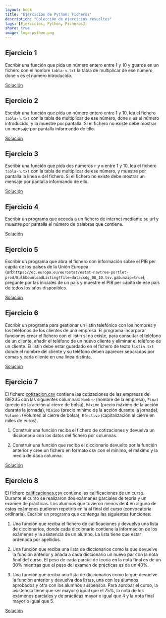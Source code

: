 ```yaml
---
layout: book
title: "Ejercicios de Python: Ficheros"
description: "Colección de ejercicios resueltos"
tags: [Ejercicios, Python, Ficheros]
share: true
image: logo-python.png
---
```


## Ejercicio 1

Escribir una función que pida un número entero entre 1 y 10 y guarde en un fichero con el nombre `tabla-n.txt` la tabla de multiplicar de ese número, done `n` es el número introducido.

<a href="https://colab.research.google.com/github/asalber/asalber.github.io/blob/master/python/ejercicios/soluciones/ficheros/ejercicio1.ipynb" class="btn btn-info">Solución</a>

## Ejercicio 2

Escribir una función que pida un número entero entre 1 y 10, lea el fichero `tabla-n.txt` con la tabla de multiplicar de ese número, done `n` es el número introducido, y la muestre por pantalla. Si el fichero no existe debe mostrar un mensaje por pantalla informando de ello.

<a href="https://colab.research.google.com/github/asalber/asalber.github.io/blob/master/python/ejercicios/soluciones/ficheros/ejercicio2.ipynb" class="btn btn-info">Solución</a>

## Ejercicio 3

Escribir una función que pida dos números `n` y `m` entre 1 y 10, lea el fichero `tabla-n.txt` con la tabla de multiplicar de ese número, y muestre por pantalla la línea `m` del fichero. Si el fichero no existe debe mostrar un mensaje por pantalla informando de ello.

<a href="https://colab.research.google.com/github/asalber/asalber.github.io/blob/master/python/ejercicios/soluciones/ficheros/ejercicio3.ipynb" class="btn btn-info">Solución</a>

## Ejercicio 4

Escribir un programa que acceda a un fichero de internet mediante su url y muestre por pantalla el número de palabras que contiene.

<a href="https://colab.research.google.com/github/asalber/asalber.github.io/blob/master/python/ejercicios/soluciones/ficheros/ejercicio4.ipynb" class="btn btn-info">Solución</a>

## Ejercicio 5

Escribir un programa que abra el fichero con información sobre el PIB per cápita de los países de la Unión Europea (url:`https://ec.europa.eu/eurostat/estat-navtree-portlet-prod/BulkDownloadListing?file=data/sdg_08_10.tsv.gz&unzip=true`), pregunte por las iniciales de un país y muestre el PIB per cápita de ese país de todos los años disponibles.

<a href="https://colab.research.google.com/github/asalber/asalber.github.io/blob/master/python/ejercicios/soluciones/ficheros/ejercicio5.ipynb" class="btn btn-info">Solución</a>

## Ejercicio 6

Escribir un programa para gestionar un listín telefónico con los nombres y los teléfonos de los clientes de una empresa. El programa incorporar funciones crear el fichero con el listín si no existe, para consultar el teléfono de un cliente, añadir el teléfono de un nuevo cliente y eliminar el teléfono de un cliente. El listín debe estar guardado en el fichero de texto `listin.txt` donde el nombre del cliente y su teléfono deben aparecer separados por comas y cada cliente en una línea distinta.

<a href="https://colab.research.google.com/github/asalber/asalber.github.io/blob/master/python/ejercicios/soluciones/ficheros/ejercicio6.ipynb" class="btn btn-info">Solución</a>

## Ejercicio 7

El fichero [cotizacion.csv](soluciones/ficheros/cotizacion.csv) contiene las cotizaciones de las empresas del IBEX35 con las siguientes columnas: `Nombre` (nombre de la empresa), `Final` (precio de la acción al cierre de bolsa), `Máximo` (precio máximo de la acción durante la jornada), `Mínimo` (precio mínimo de la acción durante la jornada), `Volumen` (Volumen al cierre de bolsa), `Efectivo` (capitalización al cierre en miles de euros).

1. Construir una función reciba el fichero de cotizaciones y devuelva un diccionario con los datos del fichero por columnas.

2. Construir una función que reciba el diccionario devuelto por la función anterior y cree un fichero en formato csv con el mínimo, el máximo y la media de dada columna.

<a href="https://colab.research.google.com/github/asalber/asalber.github.io/blob/master/python/ejercicios/soluciones/ficheros/ejercicio7.ipynb" class="btn btn-info">Solución</a>

## Ejercicio 8

El fichero [calificaciones.csv](soluciones/ficheros/calificaciones.csv) contiene las calificaciones de un curso. Durante el curso se realizaron dos exámenes parciales de teoría y un examen de prácticas. Los alumnos que tuvieron menos de 4 en alguno de estos exámenes pudieron repetirlo en la al final del curso (convocatoria ordinaria). Escribir un programa que contenga las siguientes funciones:

1. Una función que reciba el fichero de calificaciones y devuelva una lista de diccionarios, donde cada diccionario contiene la información de los exámenes y la asistencia de un alumno. La lista tiene que estar ordenada por apellidos.

2. Una función que reciba una lista de diccionarios como la que devuelve la función anterior y añada a cada diccionario un nuevo par con la nota final del curso. El peso de cada parcial de teoría en la nota final es de un 30% mientras que el peso del examen de prácticas es de un 40%.

3. Una función que reciba una lista de diccionarios como la que devuelve la función anterior y devuelva dos listas, una con los alumnos aprobados y otra con los alumnos suspensos. Para aprobar el curso, la asistencia tiene que ser mayor o igual que el 75%, la nota de los exámenes parciales y de prácticas mayor o igual que 4 y la nota final mayor o igual que 5.

<a href="https://colab.research.google.com/github/asalber/asalber.github.io/blob/master/python/ejercicios/soluciones/ficheros/ejercicio8.ipynb" class="btn btn-info">Solución</a>